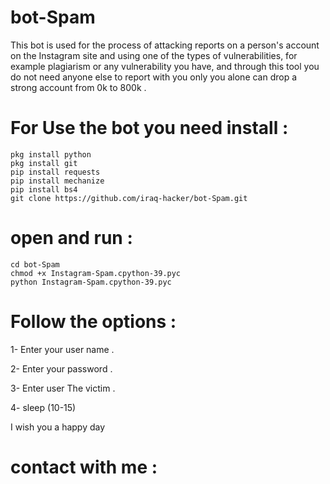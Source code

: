 # bot-Spam

This bot is used for the process of attacking reports on a person's account on the Instagram site and using one of the types of vulnerabilities, for example plagiarism or any vulnerability you have, and through this tool you do not need anyone else to report with you only you alone can drop a strong account from 0k to 800k .

# For Use the bot you need install  : 
 
```
pkg install python
pkg install git
pip install requests
pip install mechanize
pip install bs4
git clone https://github.com/iraq-hacker/bot-Spam.git
```
# open and run :
```
cd bot-Spam
chmod +x Instagram-Spam.cpython-39.pyc
python Instagram-Spam.cpython-39.pyc
```

# Follow the options :

1- Enter your user name .

2- Enter your password .

3- Enter user The victim .

4- sleep (10-15)

I wish you a happy day

# contact with me :

